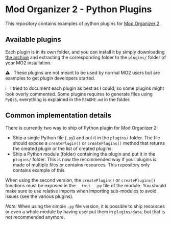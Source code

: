 # Mod Organizer 2 - Python Plugins

This repository contains examples of python plugins for [Mod Organizer 2](https://github.com/ModOrganizer2/modorganizer).

## Available plugins

Each plugin is in its own folder, and you can install it by simply downloading [the archive](https://github.com/Holt59/modorganizer-python_plugins/archive/master.zip)
and extracting the corresponding folder to the `plugins/` folder of your MO2 installation.

:warning: &nbsp; These plugins are not meant to be used by normal MO2 users but are examples to get plugin
developers started.

:information_source: &nbsp; I tried to document each plugin as best as I could, so some plugins
might look overly commented. Some plugins requires to generate files using `PyQt5`, everything is
explained in the `README.md` in the folder.

## Common implementation details

There is currently two way to ship of Python plugin for Mod Organizer 2:
- Ship a single Python file (`.py`) and put it in the `plugins/` folder. The file should
 expose a `createPlugin()` or `createPlugins()` method that returns the created plugin or
 the list of created plugins.
- Ship a Python module (folder) containing the plugin and put it in the `plugins/` folder.
 This is now the recommended way if your plugins is made of multiple files or contains
 resources. This repository only contains example of this.

When using the second version, the `createPlugin()` or `createPlugins()` functions must be
exposed in the `__init__.py` file of the module. You should make sure to use relative
imports when importing sub-modules to avoid issues (see the various plugins).

*Note:* When using the simple `.py` file version, it is possible to ship resources or even
a whole module by having user put them in `plugins/data`, but that is not recommended
anymore.